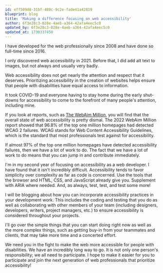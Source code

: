 ```yaml
---
id: eff509d8-31bf-408c-9c2e-fade41a42819
blueprint: blog
title: 'Making a difference focusing on web accessibility'
author: 6f3e28c3-028e-4aeb-a364-42afa4eec5c0
updated_by: 6f3e28c3-028e-4aeb-a364-42afa4eec5c0
updated_at: 1730337450
---
```

I have developed for the web professionally since 2008 and have done so full-time since 2016.

I only discovered web accessibility in 2021. Before that, I did add alt text to images, but not always and usually very badly.

Web accessibility does not get nearly the attention and respect that it deserves. Prioritizing accessibility in the creation of websites helps ensure that people with disabilities have equal access to information.

It took COVID-19 and everyone having to stay home during the early shut-downs for accessibility to come to the forefront of many people's attention, including mine.

If you look at reports, such as [The WebAim Million](https://webaim.org/projects/million/), you will find that the overall state of web accessibility is pretty dismal. The 2022 WebAim Million report showed that 96.8% of the top one million homepages had detected WCAG 2 failures. WCAG stands for Web Content Accessibility Guidelines, which is the standard that most professionals test against for accessibility.

If almost 97% of the top one million homepages have detected accessibility failures, then we have a lot of work to do. The fact that we have a lot of work to do means that you can jump in and contribute immediately.

I'm in my second year of focusing on accessibility as a web developer. I have found that it isn't incredibly difficult. Accessibility tends to favor simplicity over complexity as far as code is concerned. Use the tools that the browser and HTML, CSS, and JavaScript already give you. Supplement with ARIA where needed. And, as always, test, test, and test some more!

I will be blogging about how you can incorporate accessibility practices in your development work. This includes the coding and testing that you do as well as collaborating with other members of your team (including designers, developers, writers, project managers, etc.) to ensure accessibility is considered throughout your projects.

I'll go over the simple things that you can start doing right now as well as the more complex things, such as getting buy-in from your teammates and clients, that may take more time and a concerted effort.

We need you in the fight to make the web more accessible for people with disabilities. We have an incredibly long way to go. It is not only one person's responsibility; we all need to participate. I hope to make it easier for you to participate and join the next generation of web professionals that prioritize accessibility!